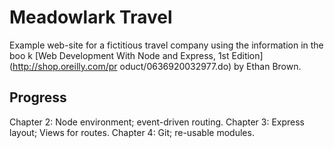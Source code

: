 # Meadowlark Travel

Example web-site for a fictitious travel company using the information in the boo    k [Web Development With Node and Express, 1st Edition](http://shop.oreilly.com/pr    oduct/0636920032977.do) by Ethan Brown.

## Progress 
Chapter 2:    Node environment; event-driven routing.
Chapter 3:    Express layout; Views for routes.
Chapter 4:    Git; re-usable modules.


